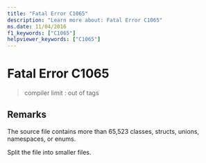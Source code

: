 ```yaml
---
title: "Fatal Error C1065"
description: "Learn more about: Fatal Error C1065"
ms.date: 11/04/2016
f1_keywords: ["C1065"]
helpviewer_keywords: ["C1065"]
---
```

# Fatal Error C1065

> compiler limit : out of tags

## Remarks

The source file contains more than 65,523 classes, structs, unions, namespaces, or enums.

Split the file into smaller files.
